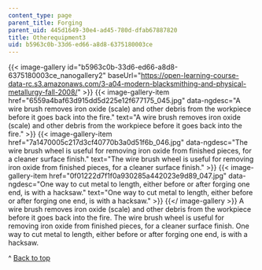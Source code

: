 ```yaml
---
content_type: page
parent_title: Forging
parent_uid: 445d1649-30e4-ad45-780d-dfab67887820
title: Otherequipment3
uid: b5963c0b-33d6-ed66-a8d8-6375180003ce
---
```


{{< image-gallery id="b5963c0b-33d6-ed66-a8d8-6375180003ce_nanogallery2" baseUrl="https://open-learning-course-data-rc.s3.amazonaws.com/3-a04-modern-blacksmithing-and-physical-metallurgy-fall-2008/" >}}
{{< image-gallery-item href="6559a4baf63d915dd5d225e12f677175_045.jpg" data-ngdesc="A wire brush removes iron oxide (scale) and other debris from the workpiece before it goes back into the fire." text="A wire brush removes iron oxide (scale) and other debris from the workpiece before it goes back into the fire." >}}
{{< image-gallery-item href="7a1470005c217d3cf40770b3a0d51f6b_046.jpg" data-ngdesc="The wire brush wheel is useful for removing iron oxide from finished pieces, for a cleaner surface finish." text="The wire brush wheel is useful for removing iron oxide from finished pieces, for a cleaner surface finish." >}}
{{< image-gallery-item href="0f01222d7f1f0a930285a442023e9d89_047.jpg" data-ngdesc="One way to cut metal to length, either before or after forging one end, is with a hacksaw." text="One way to cut metal to length, either before or after forging one end, is with a hacksaw." >}}
{{</ image-gallery >}}
A wire brush removes iron oxide (scale) and other debris from the workpiece before it goes back into the fire. The wire brush wheel is useful for removing iron oxide from finished pieces, for a cleaner surface finish. One way to cut metal to length, either before or after forging one end, is with a hacksaw.

^ [Back to top](#top)
